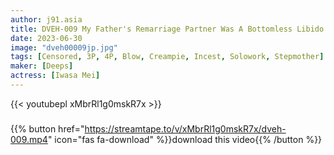 ```yaml
---
author: j91.asia
title: DVEH-009 My Father's Remarriage Partner Was A Bottomless Libido Big Ass Mother-in-law Hikari Hikari
date: 2023-06-30
image: "dveh00009jp.jpg"
tags: [Censored, 3P, 4P, Blow, Creampie, Incest, Solowork, Stepmother]
maker: [Deeps]
actress: [Iwasa Mei]
---
```



{{< youtubepl xMbrRl1g0mskR7x >}}
###

{{% button href="https://streamtape.to/v/xMbrRl1g0mskR7x/dveh-009.mp4" icon="fas fa-download" %}}download this video{{% /button %}}

